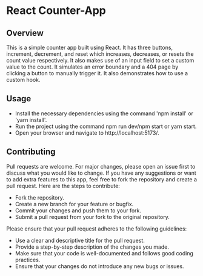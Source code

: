 # React Counter-App

## Overview
This is a simple counter app built using React. It has three buttons, increment, decrement, and reset which increases, decreases, or resets the count value respectively. It also makes use of an input field to set a custom value to the count. It simulates an error boundary and a 404 page by clicking a button to manually trigger it. It also demonstrates how to use a custom hook.

## Usage
- Install the necessary dependencies using the command 'npm install' or 'yarn install'.
- Run the project using the command npm run dev/npm start or yarn start.
- Open your browser and navigate to http://localhost:5173/.

## Contributing
Pull requests are welcome. For major changes, please open an issue first to discuss what you would like to change.
If you have any suggestions or want to add extra features to this app, feel free to fork the repository and create a pull request. Here are the steps to contribute:

- Fork the repository.
- Create a new branch for your feature or bugfix.
- Commit your changes and push them to your fork.
- Submit a pull request from your fork to the original repository.

Please ensure that your pull request adheres to the following guidelines:

- Use a clear and descriptive title for the pull request.
- Provide a step-by-step description of the changes you made.
- Make sure that your code is well-documented and follows good coding practices.
- Ensure that your changes do not introduce any new bugs or issues.